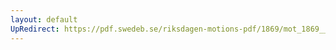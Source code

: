 ```yaml
---
layout: default
UpRedirect: https://pdf.swedeb.se/riksdagen-motions-pdf/1869/mot_1869__ak__00160/mot_1869__ak__00160_001.pdf
---
```

